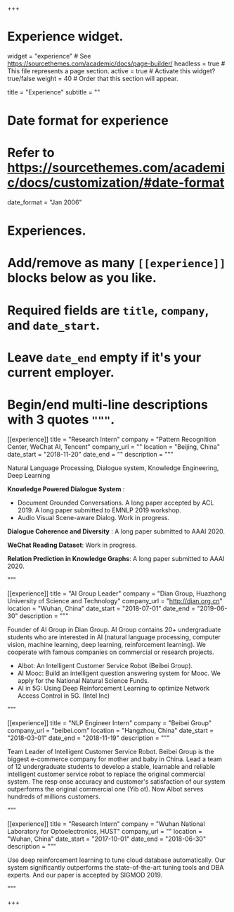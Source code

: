 +++
# Experience widget.
widget = "experience"  # See https://sourcethemes.com/academic/docs/page-builder/
headless = true  # This file represents a page section.
active = true  # Activate this widget? true/false
weight = 40  # Order that this section will appear.

title = "Experience"
subtitle = ""

# Date format for experience
#   Refer to https://sourcethemes.com/academic/docs/customization/#date-format
date_format = "Jan 2006"

# Experiences.
#   Add/remove as many `[[experience]]` blocks below as you like.
#   Required fields are `title`, `company`, and `date_start`.
#   Leave `date_end` empty if it's your current employer.
#   Begin/end multi-line descriptions with 3 quotes `"""`.
[[experience]]
  title = "Research Intern"
  company = "Pattern Recognition Center, WeChat AI, Tencent"
  company_url = ""
  location = "Beijing, China"
  date_start = "2018-11-20"
  date_end = ""
  description = """

Natural Language Processing, Dialogue system, Knowledge Engineering, Deep Learning

**Knowledge Powered Dialogue System** :

- Document Grounded Conversations. A long paper accepted by ACL 2019. A long paper submitted to EMNLP 2019 workshop.
- Audio Visual Scene-aware Dialog. Work in progress.

**Dialogue Coherence and Diversity** : A long paper submitted to AAAI 2020.

**WeChat Reading Dataset**: Work in progress.

**Relation Prediction in Knowledge Graphs**: A long paper submitted to AAAI 2020.

"""


[[experience]]
  title = "AI Group Leader"
  company = "Dian Group, Huazhong University of Science and Technology"
  company_url = "http://dian.org.cn"
  location = "Wuhan, China"
  date_start = "2018-07-01"
  date_end = "2019-06-30"
  description = """

Founder of AI Group in Dian Group. AI Group contains 20+ undergraduate students who are interested in AI (natural language processing, computer vision, machine learning, deep learning, reinforcement learning). We cooperate with famous companies on commercial or research projects.

- AIbot: An Intelligent Customer Service Robot (Beibei Group).
- AI Mooc: Build an intelligent question answering system for Mooc. We apply for the National Natural Science Funds.
- AI in 5G: Using Deep Reinforcement Learning to optimize Network Access Control in 5G. (Intel Inc)

"""

[[experience]]
  title = "NLP Engineer Intern"
  company = "Beibei Group"
  company_url = "beibei.com"
  location = "Hangzhou, China"
  date_start = "2018-03-01"
  date_end = "2018-11-19"
  description = """

Team Leader of Intelligent Customer Service Robot. Beibei Group is the biggest e-commerce company for mother and baby in China. Lead a team of 12 undergraduate students to develop a stable, learnable and reliable intelligent customer service robot to replace the original commercial system. The resp onse accuracy and customer's satisfaction of our system outperforms the original commercial one (Yib ot). Now AIbot serves hundreds of millions customers.

"""

[[experience]]
  title = "Research Intern"
  company = "Wuhan National Laboratory for Optoelectronics, HUST"
  company_url = ""
  location = "Wuhan, China"
  date_start = "2017-10-01"
  date_end = "2018-06-30"
  description = """

Use deep reinforcement learning to tune cloud database automatically. Our system significantly outperforms the state-of-the-art tuning tools and DBA experts. And our paper is accepted by SIGMOD 2019.

"""

+++
